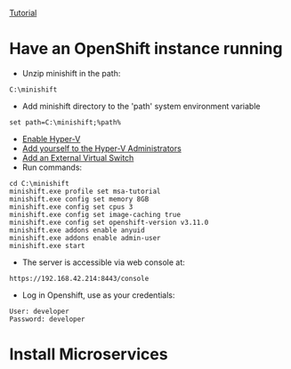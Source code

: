 [Tutorial](https://htmlpreview.github.io/?https://github.com/redhat-helloworld-msa/helloworld-msa/blob/master/readme.html)
# Have an OpenShift instance running
- Unzip minishift in the path:
```shell
C:\minishift
```
- Add minishift directory to the 'path' system environment variable
```shell
set path=C:\minishift;%path%
```
- [Enable Hyper-V](https://github.com/ronald0009/Leeme/blob/master/resources/do092.1.md)
- [Add yourself to the Hyper-V Administrators](https://github.com/ronald0009/Leeme/blob/master/resources/do092.2.md)
- [Add an External Virtual Switch](https://github.com/ronald0009/Leeme/blob/master/resources/do092.3.md)
- Run commands:
```shell
cd C:\minishift
minishift.exe profile set msa-tutorial
minishift.exe config set memory 8GB
minishift.exe config set cpus 3
minishift.exe config set image-caching true
minishift.exe config set openshift-version v3.11.0
minishift.exe addons enable anyuid
minishift.exe addons enable admin-user
minishift.exe start
```
- The server is accessible via web console at:
```shell
https://192.168.42.214:8443/console
```
- Log in Openshift, use as your credentials:
```shell
User: developer
Password: developer
```
# Install Microservices
